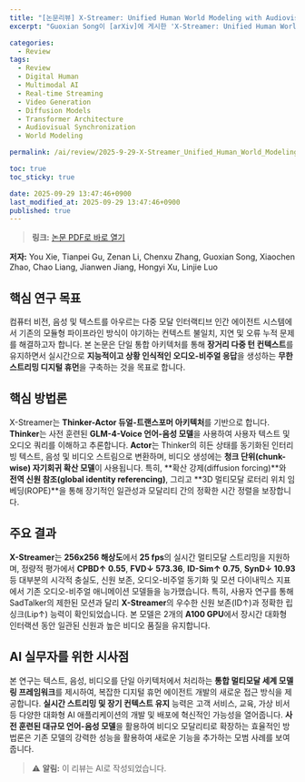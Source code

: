 ```yaml
---
title: "[논문리뷰] X-Streamer: Unified Human World Modeling with Audiovisual Interaction"
excerpt: "Guoxian Song이 [arXiv]에 게시한 'X-Streamer: Unified Human World Modeling with Audiovisual Interaction' 논문에 대한 자세한 리뷰입니다."

categories:
  - Review
tags:
  - Review
  - Digital Human
  - Multimodal AI
  - Real-time Streaming
  - Video Generation
  - Diffusion Models
  - Transformer Architecture
  - Audiovisual Synchronization
  - World Modeling

permalink: /ai/review/2025-9-29-X-Streamer_Unified_Human_World_Modeling_with_Audiovisual_Interaction/

toc: true
toc_sticky: true

date: 2025-09-29 13:47:46+0900
last_modified_at: 2025-09-29 13:47:46+0900
published: true
---
```

> **링크:** [논문 PDF로 바로 열기](https://arxiv.org/abs/2509.21574)

**저자:** You Xie, Tianpei Gu, Zenan Li, Chenxu Zhang, Guoxian Song, Xiaochen Zhao, Chao Liang, Jianwen Jiang, Hongyi Xu, Linjie Luo



## 핵심 연구 목표
컴퓨터 비전, 음성 및 텍스트를 아우르는 다중 모달 인터랙티브 인간 에이전트 시스템에서 기존의 모듈형 파이프라인 방식이 야기하는 컨텍스트 불일치, 지연 및 오류 누적 문제를 해결하고자 합니다. 본 논문은 단일 통합 아키텍처를 통해 **장거리 다중 턴 컨텍스트**를 유지하면서 실시간으로 **지능적이고 상황 인식적인 오디오-비주얼 응답**을 생성하는 **무한 스트리밍 디지털 휴먼**을 구축하는 것을 목표로 합니다.

## 핵심 방법론
X-Streamer는 **Thinker-Actor 듀얼-트랜스포머 아키텍처**를 기반으로 합니다. **Thinker**는 사전 훈련된 **GLM-4-Voice 언어-음성 모델**을 사용하여 사용자 텍스트 및 오디오 쿼리를 이해하고 추론합니다. **Actor**는 Thinker의 히든 상태를 동기화된 인터리빙 텍스트, 음성 및 비디오 스트림으로 변환하며, 비디오 생성에는 **청크 단위(chunk-wise) 자기회귀 확산 모델**이 사용됩니다. 특히, **확산 강제(diffusion forcing)**와 **전역 신원 참조(global identity referencing)**, 그리고 **3D 멀티모달 로터리 위치 임베딩(ROPE)**을 통해 장기적인 일관성과 모달리티 간의 정확한 시간 정렬을 보장합니다.

## 주요 결과
**X-Streamer**는 **256x256 해상도**에서 **25 fps**의 실시간 멀티모달 스트리밍을 지원하며, 정량적 평가에서 **CPBD↑ 0.55**, **FVD↓ 573.36**, **ID-Sim↑ 0.75**, **SynD↓ 10.93** 등 대부분의 시각적 충실도, 신원 보존, 오디오-비주얼 동기화 및 모션 다이내믹스 지표에서 기존 오디오-비주얼 애니메이션 모델들을 능가했습니다. 특히, 사용자 연구를 통해 SadTalker의 제한된 모션과 달리 **X-Streamer**의 우수한 신원 보존(ID↑)과 정확한 립싱크(Lip↑) 능력이 확인되었습니다. 본 모델은 2개의 **A100 GPU**에서 장시간 대화형 인터랙션 동안 일관된 신원과 높은 비디오 품질을 유지합니다.

## AI 실무자를 위한 시사점
본 연구는 텍스트, 음성, 비디오를 단일 아키텍처에서 처리하는 **통합 멀티모달 세계 모델링 프레임워크**를 제시하여, 복잡한 디지털 휴먼 에이전트 개발의 새로운 접근 방식을 제공합니다. **실시간 스트리밍 및 장기 컨텍스트 유지** 능력은 고객 서비스, 교육, 가상 비서 등 다양한 대화형 AI 애플리케이션의 개발 및 배포에 혁신적인 가능성을 열어줍니다. **사전 훈련된 대규모 언어-음성 모델**을 활용하여 비디오 모달리티로 확장하는 효율적인 방법론은 기존 모델의 강력한 성능을 활용하여 새로운 기능을 추가하는 모범 사례를 보여줍니다.

> ⚠️ **알림:** 이 리뷰는 AI로 작성되었습니다.